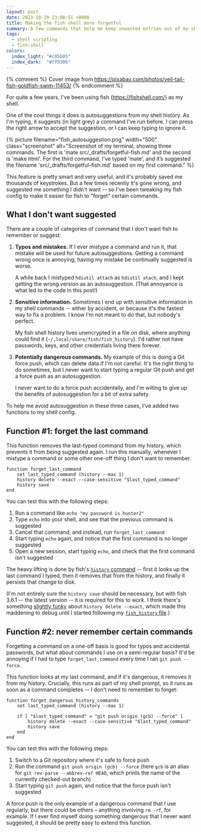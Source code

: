 ```yaml
---
layout: post
date: 2023-10-20 23:08:51 +0000
title: Making the fish shell more forgetful
summary: A few commands that help me keep unwanted entries out of my shell’s autocomplete.
tags:
  - shell scripting
  - fish-shell
colors:
  index_light: "#c85b05"
  index_dark:  "#ff9306"
---
```


{% comment %}
  Cover image from https://pixabay.com/photos/veil-tail-fish-goldfish-swim-11453/
{% endcomment %}

For quite a few years, I've been using fish (<https://fishshell.com/>) as my shell.

One of the cool things it does is autosuggestions from my shell history.
As I'm typing, it suggests (in light grey) a command I've run before.
I can press the right arrow to accept the suggestion, or I can keep typing to ignore it.

{%
  picture
  filename="fish_autosuggestion.png"
  width="500"
  class="screenshot"
  alt="Screenshot of my terminal, showing three commands. The first is 'mate src/_drafts/forgetful-fish.md' and the second is 'make html'. For the third command, I've typed 'mate', and it’s suggested the filename 'src/_drafts/forgetful-fish.md' based on my first command."
%}

This feature is pretty smart and very useful, and it's probably saved me thousands of keystrokes.
But a few times recently it's gone wrong, and suggested me something I didn't want -- so I've been tweaking my fish config to make it easier for fish to "forget" certain commands.

## What I don't want suggested

There are a couple of categories of command that I don't want fish to remember or suggest:

1.  **Typos and mistakes.**
    If I ever mistype a command and run it, that mistake will be used for future autosuggestions.
    Getting a command wrong once is annoying; having my mistake be continually suggested is worse.
    
    A while back I mistyped `hdiutil attach` as `hdiutil atach`, and I kept getting the wrong version as an autosuggestion.
    (That annoyance is what led to the code in this post!)

2.  **Sensitive information.**
    Sometimes I end up with sensitive information in my shell commands -- either by accident, or because it's the fastest way to fix a problem.
    I know I'm not meant to do that, but nobody's perfect.
    
    My fish shell history lives unencrypted in a file on disk, where anything could find it (`~/.local/share/fish/fish_history`).
    I'd rather not have passwords, keys, and other credentials living there forever.

3.  **Potentially dangerous commands.**
    My example of this is doing a Git force push, which can delete data if I'm not careful.
    It's the right thing to do sometimes, but I never want to start typing a regular Git push and get a force push as an autosuggestion.
    
    I never want to do a force push accidentally, and I'm willing to give up the benefits of autosuggestion for a bit of extra safety.

To help me avoid autosuggestion in these three cases, I've added two functions to my shell config.

## Function #1: forget the last command

This function removes the last-typed command from my history, which prevents it from being suggested again.
I run this manually, whenever I mistype a command or some other one-off thing I don't want to remember.

```shell
function forget_last_command
    set last_typed_command (history --max 1)
    history delete --exact --case-sensitive "$last_typed_command"
    history save
end
```

You can test this with the following steps:

1.  Run a command like `echo "my password is hunter2"`
2.  Type `echo` into your shell, and see that the previous command is suggested
3.  Cancel that command, and instead, run `forget_last_command`
4.  Start typing `echo` again, and notice that the first command is no longer suggested
5.  Open a new session, start typing `echo`, and check that the first command isn't suggested

The heavy lifting is done by fish's [`history` command][history] -- first it looks up the last command I typed, then it removes that from the history, and finally it persists that change to disk.

(I'm not entirely sure the `history save` should be necessary, but with fish 3.6.1 -- the latest version -- it is required for this to work.
I think there's something [slightly funky][bug_10066] about `history delete --exact`, which made this maddening to debug until I started following my [`fish_history` file][file].)

[history]: https://fishshell.com/docs/current/cmds/history.html
[bug_10066]: https://github.com/fish-shell/fish-shell/issues/10066
[file]: https://fishshell.com/docs/current/cmds/history.html#customizing-the-name-of-the-history-file

## Function #2: never remember certain commands

Forgetting a command on a one-off basis is good for typos and accidental passwords, but what about commands I use on a semi-regular basis?
It'd be annoying if I had to type `forget_last_command` every time I ran `git push --force`.

This function looks at my last command, and if it's dangerous, it removes it from my history.
Crucially, this runs as part of my shell prompt, so it runs as soon as a command completes -- I don't need to remember to forget:

```shell
function forget_dangerous_history_commands
    set last_typed_command (history --max 1)

    if [ "$last_typed_command" = "git push origin (gcb) --force" ]
        history delete --exact --case-sensitive "$last_typed_command"
        history save
    end
end
```

You can test this with the following steps:

1.  Switch to a Git repository where it's safe to force push
2.  Run the command `git push origin (gcb) --force` (here `gcb` is an alias for `git rev-parse --abbrev-ref HEAD`, which prints the name of the currently checked-out branch)
3.  Start typing `git push` again, and notice that the force push isn't suggested

A force push is the only example of a dangerous command that I use regularly, but there could be others – anything involving `rm -rf`, for example.
If I ever find myself doing something dangerous that I never want suggested, it should be pretty easy to extend this function.
